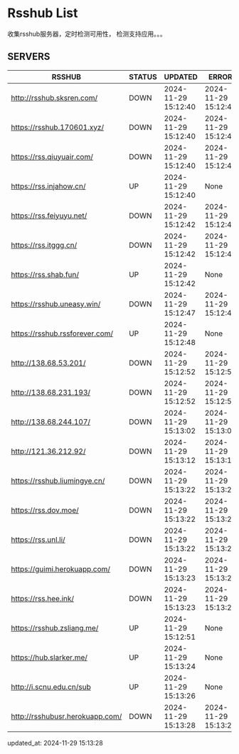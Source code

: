 # Rsshub List

收集rsshub服务器，定时检测可用性， 检测支持应用。。。


## SERVERS

|  RSSHUB   | STATUS  | UPDATED  | ERROR  | TWITTER |  
|  ----  | ----  | ----  | ----  | ---- |  
| http://rsshub.sksren.com/ | DOWN | 2024-11-29 15:12:40 | 2024-11-29 15:12:40 |  
| https://rsshub.170601.xyz/ | DOWN | 2024-11-29 15:12:40 | 2024-11-29 15:12:40 |  
| https://rss.qiuyuair.com/ | DOWN | 2024-11-29 15:12:40 | 2024-11-29 15:12:40 |  
| https://rss.injahow.cn/ | UP | 2024-11-29 15:12:40 | None ||  
| https://rss.feiyuyu.net/ | DOWN | 2024-11-29 15:12:42 | 2024-11-29 15:12:42 |  
| https://rss.itggg.cn/ | DOWN | 2024-11-29 15:12:42 | 2024-11-29 15:12:42 |  
| https://rss.shab.fun/ | UP | 2024-11-29 15:12:42 | None ||  
| https://rsshub.uneasy.win/ | DOWN | 2024-11-29 15:12:47 | 2024-11-29 15:12:47 |  
| https://rsshub.rssforever.com/ | UP | 2024-11-29 15:12:48 | None ||  
| http://138.68.53.201/ | DOWN | 2024-11-29 15:12:52 | 2024-11-29 15:12:52 |  
| http://138.68.231.193/ | DOWN | 2024-11-29 15:12:52 | 2024-11-29 15:12:52 |  
| http://138.68.244.107/ | DOWN | 2024-11-29 15:13:02 | 2024-11-29 15:13:02 |  
| http://121.36.212.92/ | DOWN | 2024-11-29 15:13:12 | 2024-11-29 15:13:12 |  
| https://rsshub.liumingye.cn/ | DOWN | 2024-11-29 15:13:22 | 2024-11-29 15:13:22 |  
| https://rss.dov.moe/ | DOWN | 2024-11-29 15:13:22 | 2024-11-29 15:13:22 |  
| https://rss.unl.li/ | DOWN | 2024-11-29 15:13:22 | 2024-11-29 15:13:22 |  
| https://guimi.herokuapp.com/ | DOWN | 2024-11-29 15:13:23 | 2024-11-29 15:13:23 |  
| https://rss.hee.ink/ | DOWN | 2024-11-29 15:13:23 | 2024-11-29 15:13:23 |  
| https://rsshub.zsliang.me/ | UP | 2024-11-29 15:12:51 | None |OK|  
| https://hub.slarker.me/ | UP | 2024-11-29 15:13:24 | None ||  
| http://i.scnu.edu.cn/sub | UP | 2024-11-29 15:13:26 | None ||  
| http://rsshubusr.herokuapp.com/ | DOWN | 2024-11-29 15:13:28 | 2024-11-29 15:13:28 |  
  

updated_at: 2024-11-29 15:13:28  
